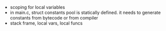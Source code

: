 - scoping for local variables
- in main.c, struct constants pool is statically defined. it needs to generate constants from bytecode or from compiler
- stack frame, local vars, local funcs
